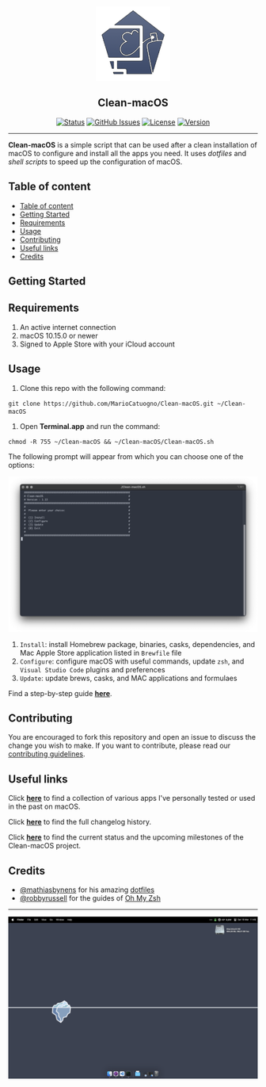 <p align="center">
  <a href="https://github.com/MarioCatuogno/Clean-macOS">
 <img width=150px src="https://raw.githubusercontent.com/MarioCatuogno/Clean-macOS/master/img/logo_clean_macos.png" alt="Clean-macOS logo"></a>
</p>

<h2 align="center">Clean-macOS</h2>

<div align="center">

[![Status](https://img.shields.io/github/last-commit/MarioCatuogno/Clean-macOS.svg?style=flat-square)](https://github.com/MarioCatuogno/Clean-macOS/commits/master)
[![GitHub
Issues](https://img.shields.io/github/issues/MarioCatuogno/Clean-macOS.svg?style=flat-square)](https://github.com/MarioCatuogno/Clean-macOS/issues)
[![License](https://img.shields.io/badge/license-MIT-orange.svg?style=flat-square)](https://github.com/MarioCatuogno/Clean-macOS/blob/master/LICENSE)
[![Version](https://img.shields.io/github/v/release/MarioCatuogno/Clean-macOS.svg?style=flat-square)](https://github.com/MarioCatuogno/Clean-macOS/releases)

</div>

---

__Clean-macOS__ is a simple script that can be used after a clean installation
of macOS to configure and install all the apps you need. It uses _dotfiles_ and
_shell scripts_ to speed up the configuration of macOS.

## Table of content

- [Table of content](#table-of-content)
- [Getting Started](#getting-started)
- [Requirements](#requirements)
- [Usage](#usage)
- [Contributing](#contributing)
- [Useful links](#useful-links)
- [Credits](#credits)

## Getting Started

## Requirements

1. An active internet connection
1. macOS 10.15.0 or newer
1. Signed to Apple Store with your iCloud account

## Usage

1. Clone this repo with the following command:

  ```shell
  git clone https://github.com/MarioCatuogno/Clean-macOS.git ~/Clean-macOS
  ```

1. Open __Terminal.app__ and run the command:

  ```shell
  chmod -R 755 ~/Clean-macOS && ~/Clean-macOS/Clean-macOS.sh
  ```

The following prompt will appear from which you can choose one of the options:

<p align="center">
  <a href="https://github.com/MarioCatuogno/Clean-macOS">
  <img width=600px src="https://raw.githubusercontent.com/MarioCatuogno/Clean-macOS/master/img/scrn_cleanmacos_terminal.png" alt="Clean-macOS terminal"><br></a>
</p>

1. `Install`: install Homebrew package, binaries, casks, dependencies, and Mac
   Apple Store application listed in `Brewfile` file
1. `Configure`: configure macOS with useful commands, update `zsh`, and `Visual
   Studio Code` plugins and preferences
1. `Update`: update brews, casks, and MAC applications and formulaes

Find a step-by-step guide
[__here__](https://github.com/MarioCatuogno/Clean-macOS/blob/master/doc/SETUP.md).

## Contributing

You are encouraged to fork this repository and open an issue to discuss the
change you wish to make. If you want to contribute, please read our
[contributing guidelines](https://github.com/MarioCatuogno/Clean-macOS/blob/master/doc/CONTRIBUTING.md).

## Useful links

Click
[__here__](https://github.com/MarioCatuogno/Clean-macOS/blob/master/doc/APPLIST.md)
to find a collection of various apps I've personally tested or used in the past
on macOS.

Click
[__here__](https://github.com/MarioCatuogno/Clean-macOS/blob/master/doc/CHANGELOG.md)
to find the full changelog history.

Click [__here__](https://github.com/MarioCatuogno/Clean-macOS/projects/8) to
find the current status and the upcoming milestones of the Clean-macOS project.

## Credits

- [@mathiasbynens](https://github.com/mathiasbynens) for his amazing
  [dotfiles](https://github.com/mathiasbynens/dotfiles)
- [@robbyrussell](https://github.com/robbyrussell) for the guides of [Oh My
  Zsh](https://github.com/robbyrussell/oh-my-zsh)

---

<p align="center">
  <a href="https://github.com/MarioCatuogno/Clean-macOS">
  <img width=600px src="https://raw.githubusercontent.com/MarioCatuogno/Clean-macOS/master/img/scrn_mydesktop.png" alt="Clean-macOS desktop"><br></a>
</p>
